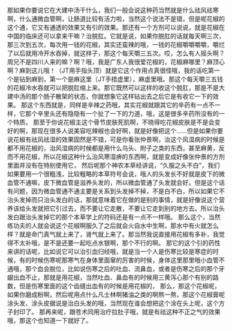 那如果你要说它在大建中汤干什么，我们一般会说这种药当然就是什么祛风祛寒啊，什么通微血管啊，让肠道比较有活力啦，当然这个说法不是错，但是呢花椒的这个通，它又有通透的效果又有引的效果。那还有一个方剂可以说说，就是花椒在中国的临床还可以拿来干嘛？治脱肛。它就是说，如果你脱肛的话就每天啊三次，那三次到五次，每次用一钱的花椒，其实还蛮辣的哦，一钱的花椒嚼嚼嚼嚼，嚼烂了以后就用冷开水吞掉，就这样子，那这个每天嚼三五次。哎，怎么有人摇头啊？周兄不是四川人来的嘛？啊？哦，我是广东人我很爱花椒的，花椒麻哪里？麻顶心啊？麻到这儿哦！（JT用手指头顶）就是它这个作用点真很怪哦，我的话吃第一个是钻到麻到，第一个是麻这里（JT手捂虚里），麻虚里哦。那这个每天嚼三五钱的花椒冷水吞就可以把脱肛缩上来。那它既然可以这样的收这个脱肛，那是不是大建中汤的那个肠子散架的状态，你就想象它这样钻出去之后它是有收它一下的效果。
那这个东西就是，同样是辛辣之药哦，其实花椒就跟其它的辛药有一点不一样，它那个辛里头还有隐隐有一个扯了一下的力道，哦，这是很多辛药所没有的一个特质。
那至于你说花椒主这个骨节皮肤死肌啊，不晓得吃花椒皮肤是不是会变好的啊，那现在很多人说美容吃辣椒也会好啊，就是好像把这个……但是如果你要说花椒有祛风祛湿的效果固然是不错，可是你看张仲景啊，治这个风湿病的时候是都不用花椒的，治风湿病的时候都是用什么乌头、附子之类的东西，甚至麻黄，反而不用花椒，所以花椒这种什么治风寒湿痹的东西啊，就是变成好像张仲景的方剂里面并没有在特别使用它，
然后呢那个神农本草经讲说，“久服之头不白”，我们如果要用一个很粗浅，比较粗略的本草符号会说，哦人的头发长不好就是皮下的微血管不通嘛，皮下微血管是滋养头发的，所以微血管通了头发就会好。但是这个话有问题，因为微血管通不通主要是关系到头发掉不掉，不是白不白，所以如果它不治头发掉而只治头发白的话，那就意味着它在做的是别的事情，就是好像说这个营养该给头发就把它引过去，而不要让它走散，不要让它走到别的地方去。所以治头发白跟治头发掉它的那个本草学上的符码还是有一点不一样哦。
那么这个，当然练功夫的人就会说这个花椒啊服久了之后就会火自水中生啊，那水中有火就怎么样？就是命门真气就上来了，肾气就上来了。那当然我说直接用花椒有多补，我觉得不太补哦，是不是还要一起吃点水银啊，那个不行的啊。
那它的这个引的药性来讲的话呢，比如说它可以治引血归经哦，就是当一个人是伤寒比较是寒症的时候，有的时候伤寒呢那寒气在身体里面窜的厉害的时候，身体这里那里哦小血管不通哦，那个血会脱位，比如说伤寒之后的吐血、流鼻血，或者是伤寒之后的那个牙龈出血不止，那就是用花椒，当然吐血、鼻血有的时候用三黄泻心那个有别的路数，但是伤寒里面的这个齿缝出血有的时候是用花椒的，
那么，那这个花椒呢，如果你磨成粉啊，然后呢用点什么凡士林啊猪油之类的啊熬一熬，那这个花椒膏呢涂头发、涂头皮据说是治白头发的哦，当然现在谁会想把这个涂在头上呢，这个方子封印了。
那再来呢，跟苍术同用治疗拉肚子哦，就是有祛这种不正之气的效果哦，那这个也知道一下就好了。
